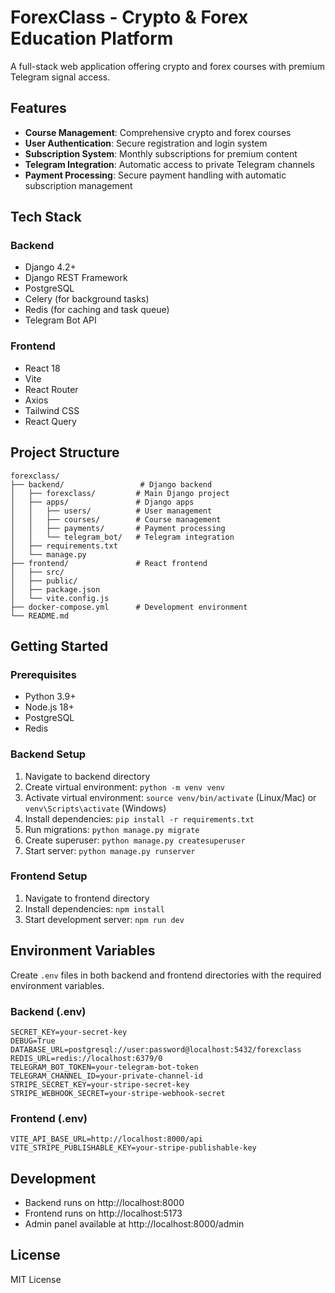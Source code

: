 # ForexClass - Crypto & Forex Education Platform

A full-stack web application offering crypto and forex courses with premium Telegram signal access.

## Features

- **Course Management**: Comprehensive crypto and forex courses
- **User Authentication**: Secure registration and login system
- **Subscription System**: Monthly subscriptions for premium content
- **Telegram Integration**: Automatic access to private Telegram channels
- **Payment Processing**: Secure payment handling with automatic subscription management

## Tech Stack

### Backend
- Django 4.2+
- Django REST Framework
- PostgreSQL
- Celery (for background tasks)
- Redis (for caching and task queue)
- Telegram Bot API

### Frontend
- React 18
- Vite
- React Router
- Axios
- Tailwind CSS
- React Query

## Project Structure

```
forexclass/
├── backend/                 # Django backend
│   ├── forexclass/         # Main Django project
│   ├── apps/               # Django apps
│   │   ├── users/          # User management
│   │   ├── courses/        # Course management
│   │   ├── payments/       # Payment processing
│   │   └── telegram_bot/   # Telegram integration
│   ├── requirements.txt
│   └── manage.py
├── frontend/               # React frontend
│   ├── src/
│   ├── public/
│   ├── package.json
│   └── vite.config.js
├── docker-compose.yml      # Development environment
└── README.md
```

## Getting Started

### Prerequisites
- Python 3.9+
- Node.js 18+
- PostgreSQL
- Redis

### Backend Setup
1. Navigate to backend directory
2. Create virtual environment: `python -m venv venv`
3. Activate virtual environment: `source venv/bin/activate` (Linux/Mac) or `venv\Scripts\activate` (Windows)
4. Install dependencies: `pip install -r requirements.txt`
5. Run migrations: `python manage.py migrate`
6. Create superuser: `python manage.py createsuperuser`
7. Start server: `python manage.py runserver`

### Frontend Setup
1. Navigate to frontend directory
2. Install dependencies: `npm install`
3. Start development server: `npm run dev`

## Environment Variables

Create `.env` files in both backend and frontend directories with the required environment variables.

### Backend (.env)
```
SECRET_KEY=your-secret-key
DEBUG=True
DATABASE_URL=postgresql://user:password@localhost:5432/forexclass
REDIS_URL=redis://localhost:6379/0
TELEGRAM_BOT_TOKEN=your-telegram-bot-token
TELEGRAM_CHANNEL_ID=your-private-channel-id
STRIPE_SECRET_KEY=your-stripe-secret-key
STRIPE_WEBHOOK_SECRET=your-stripe-webhook-secret
```

### Frontend (.env)
```
VITE_API_BASE_URL=http://localhost:8000/api
VITE_STRIPE_PUBLISHABLE_KEY=your-stripe-publishable-key
```

## Development

- Backend runs on http://localhost:8000
- Frontend runs on http://localhost:5173
- Admin panel available at http://localhost:8000/admin

## License

MIT License
